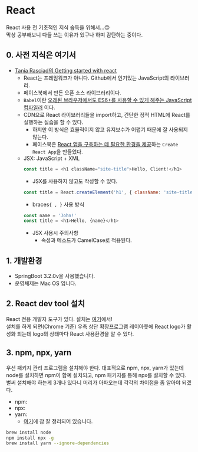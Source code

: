 # React
React 사용 전 기초적인 지식 습득을 위해서...🙃   
막상 공부해보니 다들 쓰는 이유가 있구나 하며 감탄하는 중이다.

<h2>0. 사전 지식은 여기서</h2>

* [Tania Rasciad의 Getting started with react](https://www.taniarascia.com/getting-started-with-react/)
    - React는 프레임워크가 아니다. Github에서 인기있는 JavaScript의 라이브러리.
    - 페이스북에서 만든 오픈 소스 라이브러리이다.
    - `Babel`이란 <u>오래된 브라우저에서도 ES6+를 사용할 수 있게 해주는 JavaScript 컴파일러</u> 이다.
    - CDN으로 React 라이브러리들을 import하고, 간단한 정적 HTML에 React를 실행하는 실습을 할 수 있다.
        - 하지만 이 방식은 효율적이지 않고 유지보수가 어렵기 때문에 잘 사용되지 않는다.
        - 페이스북은 <u>React 앱을 구축하는 데 필요한 환경을 제공</u>하는 `Create React App`을 만들었다.
    - JSX: JavaScript + XML
        ``` javascript
        const title = <h1 className="site-title">Hello, Client!</h1>
        ```
        - JSX를 사용하지 않고도 작성할 수 있다.
        ``` javascript
        const title = React.createElement('h1', { className: 'site-title' }, 'Hello, Client!')
        ```
        - braces`{ , }` 사용 방식
        ``` javascript
        const name = 'John!'
        const title = <h1>Hello, {name}</h1>
        ```
        - JSX 사용시 주의사항
            - 속성과 메소드가 CamelCase로 적용된다.
            

<h2>1. 개발환경</h2>

- SpringBoot 3.2.0v을 사용했습니다.
- 운영체제는 Mac OS 입니다.

<h2>2. React dev tool 설치</h2>

React 전용 개발자 도구가 있다. 설치는 [여기](https://chrome.google.com/webstore/detail/react-developer-tools/fmkadmapgofadopljbjfkapdkoienihi)에서!   
설치를 하게 되면(Chrome 기준) 우측 상단 확장프로그램 레이아웃에 React logo가 활성화 되는데 logo의 상태마다 React 사용환경을 알 수 있다.

<h2>3. npm, npx, yarn</h2>

우선 패키지 관리 프로그램을 설치해야 한다. 대표적으로 npm, npx, yarn가 있는데 node를 설치하면 npm이 함꼐 설치되고, npm 패키지를 통해 npx를 설치할 수 있다.   
벌써 설치해야 하는게 3개나 있다니 머리가 아파오는데 각각의 차이점을 좀 알아야 되겠다.

- npm: 
- npx:
- yarn:
    * [여기]()에 참 잘 정리되어 있습니다.

``` bash
brew install node
npm install npx -g
brew install yarn --ignore-dependencies
```